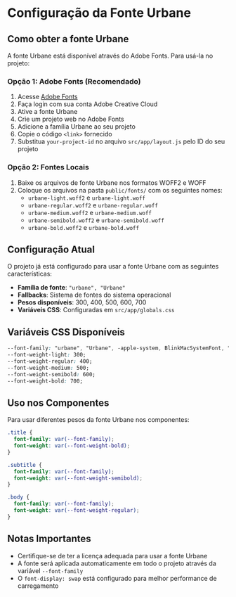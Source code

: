 # Configuração da Fonte Urbane

## Como obter a fonte Urbane

A fonte Urbane está disponível através do Adobe Fonts. Para usá-la no projeto:

### Opção 1: Adobe Fonts (Recomendado)
1. Acesse [Adobe Fonts](https://fonts.adobe.com/fonts/urbane)
2. Faça login com sua conta Adobe Creative Cloud
3. Ative a fonte Urbane
4. Crie um projeto web no Adobe Fonts
5. Adicione a família Urbane ao seu projeto
6. Copie o código `<link>` fornecido
7. Substitua `your-project-id` no arquivo `src/app/layout.js` pelo ID do seu projeto

### Opção 2: Fontes Locais
1. Baixe os arquivos de fonte Urbane nos formatos WOFF2 e WOFF
2. Coloque os arquivos na pasta `public/fonts/` com os seguintes nomes:
   - `urbane-light.woff2` e `urbane-light.woff`
   - `urbane-regular.woff2` e `urbane-regular.woff`
   - `urbane-medium.woff2` e `urbane-medium.woff`
   - `urbane-semibold.woff2` e `urbane-semibold.woff`
   - `urbane-bold.woff2` e `urbane-bold.woff`

## Configuração Atual

O projeto já está configurado para usar a fonte Urbane com as seguintes características:

- **Família de fonte**: `"urbane", "Urbane"`
- **Fallbacks**: Sistema de fontes do sistema operacional
- **Pesos disponíveis**: 300, 400, 500, 600, 700
- **Variáveis CSS**: Configuradas em `src/app/globals.css`

## Variáveis CSS Disponíveis

```css
--font-family: "urbane", "Urbane", -apple-system, BlinkMacSystemFont, "Segoe UI", Roboto, sans-serif;
--font-weight-light: 300;
--font-weight-regular: 400;
--font-weight-medium: 500;
--font-weight-semibold: 600;
--font-weight-bold: 700;
```

## Uso nos Componentes

Para usar diferentes pesos da fonte Urbane nos componentes:

```css
.title {
  font-family: var(--font-family);
  font-weight: var(--font-weight-bold);
}

.subtitle {
  font-family: var(--font-family);
  font-weight: var(--font-weight-semibold);
}

.body {
  font-family: var(--font-family);
  font-weight: var(--font-weight-regular);
}
```

## Notas Importantes

- Certifique-se de ter a licença adequada para usar a fonte Urbane
- A fonte será aplicada automaticamente em todo o projeto através da variável `--font-family`
- O `font-display: swap` está configurado para melhor performance de carregamento
